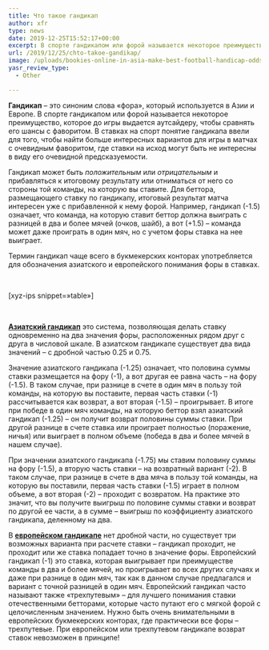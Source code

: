 ```yaml
---
title: Что такое гандикап
author: xfr
type: news
date: 2019-12-25T15:52:17+00:00
excerpt: В спорте гандикапом или форой называется некоторое преимущество, которое до игры выдается аутсайдеру, чтобы сравнять его шансы с фаворитом...
url: /2019/12/25/chto-takoe-gandikap/
image: /uploads/bookies-online-in-asia-make-best-football-handicap-odds-1.jpg
yasr_review_type:
  - Other

---
```

**Гандикап** – это синоним слова &#171;фора&#187;, который используется в Азии и Европе. В спорте гандикапом или форой называется некоторое преимущество, которое до игры выдается аутсайдеру, чтобы сравнять его шансы с фаворитом. В ставках на спорт понятие гандикапа ввели для того, чтобы найти больше интересных вариантов для игры в матчах с очевидным фаворитом, где ставки на исход могут быть не интересны в виду его очевидной предсказуемости.

Гандикап может быть _положительным_ или _отрицательным_ и прибавляться к итоговому результату или отниматься от него со стороны той команды, на которую вы ставите. Для беттора, размещающего ставку по гандикапу, итоговый результат матча интересен уже с прибавленной к нему форой. Например, гандикап (-1.5) означает, что команда, на которую ставит беттор должна выиграть с разницей в два и более мячей (очков, шайб), а вот (+1.5) – команда может даже проиграть в один мяч, но с учетом форы ставка на нее выиграет.

Термин гандикап чаще всего в букмекерских конторах употребляется для обозначения азиатского и европейского понимания форы в ставках.

&nbsp;

[xyz-ips snippet=&#187;table&#187;]

&nbsp;

 **<span style="text-decoration: underline;">Азиатский гандикап</span>** это система, позволяющая делать ставку одновременно на два значения форы, расположенных рядом друг с друга в числовой шкале. В азиатском гандикапе существует два вида значений – с дробной частью 0.25 и 0.75.

Значение азиатского гандикапа (-1.25) означает, что половина суммы ставки размещается на фору (-1), а вот другая ее равна часть – на фору (-1.5). В таком случае, при разнице в счете в один мяч в пользу той команды, на которую вы поставите, первая часть ставки (-1) рассчитывается как возврат, а вот вторая (-1.5) – проигрывает. В итоге при победе в один мяч команды, на которую беттор взял азиатский гандикап (-1.25) – он получит возврат половины суммы ставки. При другой разнице в счете ставка или проиграет полностью (поражение, ничья) или выиграет в полном объеме (победа в два и более мячей в нашем случае).

При значении азиатского гандикапа (-1.75) мы ставим половину суммы на фору (-1.5), а вторую часть ставки – на возвратный вариант (-2). В таком случае, при разнице в счете в два мяча в пользу той команды, на которую вы поставили, первая часть ставки (-1.5) играет в полном объеме, а вот вторая (-2) – проходит с возвратом. На практике это значит, что вы получите выигрыш по половине суммы ставки и возврат по другой ее части, а в сумме – выигрыш по коэффициенту азиатского гандикапа, деленному на два.

В **<span style="text-decoration: underline;">европейском гандикапе</span>** нет дробной части, но существует три возможных варианта при расчете ставки – гандикап проходит, не проходит или же ставка попадает точно в значение форы. Европейский гандикап (-1) это ставка, которая выигрывает при преимуществе команды в два и более мячей, но проигрывает во всех других случаях и даже при разнице в один мяч, так как в данном случае предлагался и вариант с точной разницей в один мяч. Европейский гандикап часто называют также &#171;трехпутевым&#187; – для лучшего понимания ставки отечественными бетторами, которые часто путают его с мягкой форой с целочисленным значением. Нужно быть очень внимательными в европейских букмекерских конторах, где практически все форы – трехпутевые. При европейском или трехпутевом гандикапе возврат ставок невозможен в принципе!